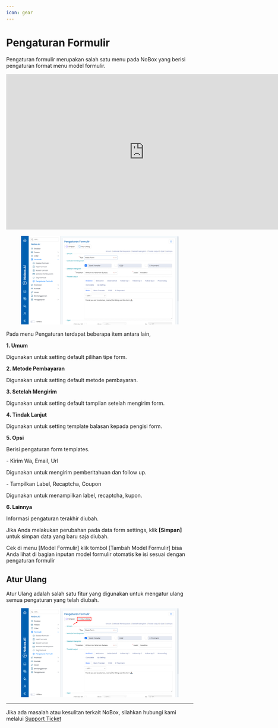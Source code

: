 ```yaml
---
icon: gear
---
```


# Pengaturan Formulir

Pengaturan formulir merupakan salah satu menu pada NoBox yang berisi pengaturan format menu model formulir.


<iframe width="742" height="418" src="https://www.youtube.com/embed/axmGUD-cOJc" title="Pengenalan Tampilan NoBox" frameborder="0" allow="accelerometer; autoplay; clipboard-write; encrypted-media; gyroscope; picture-in-picture; web-share" referrerpolicy="strict-origin-when-cross-origin" allowfullscreen></iframe>


<figure><img src="../../.gitbook/assets/Pengaturan Formulir (1).png" alt=""><figcaption></figcaption></figure>

Pada menu Pengaturan terdapat beberapa item antara lain,

**1. Umum**

Digunakan untuk setting default pilihan tipe form.

**2. Metode Pembayaran**

Digunakan untuk setting default  metode pembayaran.

**3. Setelah Mengirim**

Digunakan untuk setting default tampilan setelah mengirim form.

**4. Tindak Lanjut**

Digunakan untuk setting template balasan kepada pengisi form.

**5. Opsi**

Berisi pengaturan form templates.

\- Kirim Wa, Email, Url

Digunakan untuk mengirim pemberitahuan dan follow up.

\- Tampilkan Label, Recaptcha, Coupon

Digunakan untuk menampilkan label, recaptcha, kupon.

**6. Lainnya**

&#x20;Informasi pengaturan terakhir diubah.

Jika Anda melakukan perubahan pada data form settings, klik **\[Simpan]** untuk simpan data yang baru saja diubah.

Cek di menu \[Model Formulir] klik tombol \[Tambah Model Formulir] bisa Anda lihat di bagian inputan model formulir otomatis ke isi sesuai dengan pengaturan formulir

## Atur Ulang

Atur Ulang adalah salah satu fitur yang digunakan untuk mengatur ulang semua pengaturan yang telah diubah.

<figure><img src="../../.gitbook/assets/Atur Ulang Pengaturan Formulir.png" alt=""><figcaption></figcaption></figure>

***

Jika ada masalah atau kesulitan terkait NoBox, silahkan hubungi kami melalui [Support Ticket](https://crm.mynobox.com/clients/tickets)
